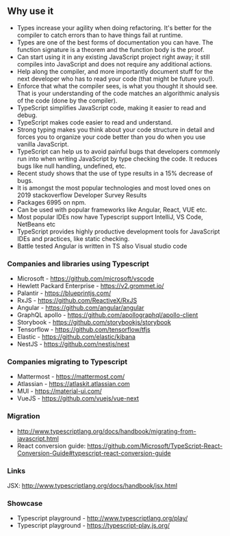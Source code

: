 ## Why use it

* Types increase your agility when doing refactoring. It's better for the compiler to catch errors than to have things fail at runtime.
* Types are one of the best forms of documentation you can have. The function signature is a theorem and the function body is the proof.
* Can start using it in any existing JavaScript project right away; it still compiles into JavaScript and does not require any additional actions. 
* Help along the compiler, and more importantly document stuff for the next developer who has to read your code (that might be future you!).
* Enforce that what the compiler sees, is what you thought it should see. That is your understanding of the code matches an algorithmic analysis of the code (done by the compiler).
* TypeScript simplifies JavaScript code, making it easier to read and debug.
* TypeScript makes code easier to read and understand.
* Strong typing makes you think about your code structure in detail and forces you to organize your code better than you do when you use vanilla JavaScript. 
* TypeScript can help us to avoid painful bugs that developers commonly run into when writing JavaScript by type checking the code. It reduces bugs like null handling, undefined, etc.
* Recent study shows that the use of type results in a 15% decrease of bugs.
* It is amongst the most popular technologies and most loved ones on 2019 stackoverflow Developer Survey Results
* Packages 6995 on npm.
* Can be used with popular frameworks like Angular, React, VUE etc.
* Most popular IDEs now have Typescript support IntelliJ, VS Code, NetBeans etc
* TypeScript provides highly productive development tools for JavaScript IDEs and practices, like static checking.
* Battle tested Angular is written in TS also Visual studio code

### Companies and libraries using Typescript
* Microsoft - https://github.com/microsoft/vscode
* Hewlett Packard Enterprise - https://v2.grommet.io/
* Palantir - https://blueprintjs.com/
* RxJS - https://github.com/ReactiveX/RxJS
* Angular - https://github.com/angular/angular
* GraphQL apollo - https://github.com/apollographql/apollo-client
* Storybook - https://github.com/storybookjs/storybook
* Tensorflow - https://github.com/tensorflow/tfjs
* Elastic - https://github.com/elastic/kibana
* NestJS - https://github.com/nestjs/nest


### Companies migrating to Typescript
* Mattermost - https://mattermost.com/
* Atlassian - https://atlaskit.atlassian.com
* MUI - https://material-ui.com/
* VueJS - https://github.com/vuejs/vue-next

### Migration
* http://www.typescriptlang.org/docs/handbook/migrating-from-javascript.html
* React conversion guide: https://github.com/Microsoft/TypeScript-React-Conversion-Guide#typescript-react-conversion-guide

### Links 
JSX: http://www.typescriptlang.org/docs/handbook/jsx.html

### Showcase
* Typescript playground - http://www.typescriptlang.org/play/
* Typescript playground - https://typescript-play.js.org/